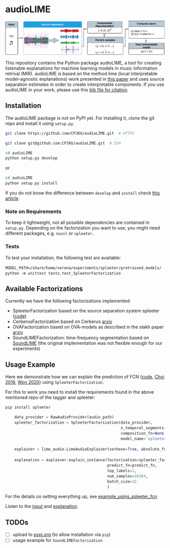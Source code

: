 # audioLIME

![](imgs/audiolime.png)

This repository contains the Python package audioLIME, a tool for creating listenable explanations
for machine learning models in music information retrival (MIR).
audioLIME is based on the method lime (local interpretable model-agnostic explanations) work 
presented in [this paper](https://arxiv.org/abs/1602.04938) and uses source separation estimates in
order to create interpretable components.
If you use audioLIME in your work, please
use this [bib file for citation](citation.bib).

## Installation

The audioLIME package is not on PyPI yet. For installing it, clone the git repo and install it using 
`setup.py`.

```sh
git clone https://github.com/CPJKU/audioLIME.git  # HTTPS
```

```sh
git clone git@github.com:CPJKU/audioLIME.git  # SSH
```

```sh
cd audioLIME
python setup.py develop
```

or 

```sh
cd audioLIME
python setup.py install
```

If you do not know the difference between `develop` and `install` check 
[this article](http://naoko.github.io/your-project-install-pip-setup/).

### Note on Requirements

To keep it lightweight, not all possible dependencies are contained in `setup.py`. 
Depending on the factorization you want to use, you might need different packages, 
e.g. `nussl` or `spleeter`. 

### Tests

To test your installation, the following test are available:

`MODEL_PATH=/share/home/verena/experiments/spleeter/pretrained_models/  python -m unittest tests.test_SpleeterFactorization`

## Available Factorizations

Currently we have the following factorizations implemented:

* SpleeterFactorization based on the source separation system spleeter 
([code](https://github.com/deezer/spleeter/))
* CerberusFactorization based on Cerberus [arxiv](https://arxiv.org/abs/1910.12621)
* OVAFactorization based on OVA-models as described in the slakh paper 
[arxiv](https://arxiv.org/abs/1909.08494)
* SoundLIMEFactorization: time-frequency segmentation based on 
[SoundLIME](https://github.com/saum25/SoundLIME) 
(the original implementation was not flexible enough for our experiments)

## Usage Example

Here we demonstrate how we can explain the prediction of 
FCN ([code](https://github.com/minzwon/sota-music-tagging-models), 
[Choi 2016](https://arxiv.org/abs/1606.00298), 
[Won 2020](https://arxiv.org/abs/2006.00751)) using `SpleeterFactorization`.

For this to work you need to install the requirements found in the above mentioned repo of 
the tagger and spleeter:
```sh
pip install spleeter
```

```python
    data_provider = RawAudioProvider(audio_path)
    spleeter_factorization = SpleeterFactorization(data_provider,
                                                   n_temporal_segments=10,
                                                   composition_fn=None,
                                                   model_name='spleeter:5stems')

    explainer = lime_audio.LimeAudioExplainer(verbose=True, absolute_feature_sort=False)

    explanation = explainer.explain_instance(factorization=spleeter_factorization,
                                             predict_fn=predict_fn,
                                             top_labels=1,
                                             num_samples=16384,
                                             batch_size=32
                                             )
```

For the details on setting everything up, see 
[example_using_spleeter_fcn](examples/example_using_spleeter_fcn.py).

Listen to the [input](https://soundcloud.com/veroamilbe/hop-along-sister-input) 
and [explanation](https://soundcloud.com/veroamilbe/hop-along-sister-explanation).

## TODOs

* [ ] upload to [pypi.org](https://pypi.org) (to allow installation via `pip`)
* [ ] usage example for `SoundLIMEFactorization`